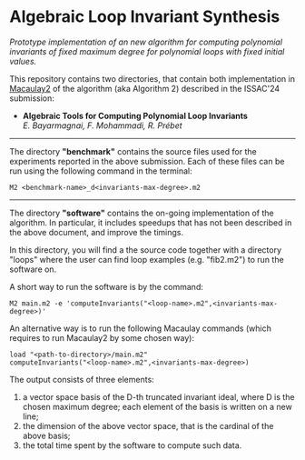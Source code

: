 # Algebraic Loop Invariant Synthesis

*Prototype implementation of an new algorithm for computing polynomial invariants of fixed maximum degree for polynomial loops with fixed initial values.*

This repository contains two directories, that contain both implementation in [Macaulay2](https://macaulay2.com/) of the algorithm (aka Algorithm 2) described in the ISSAC'24 submission: 

* **Algebraic Tools for Computing Polynomial Loop Invariants** <br>*E. Bayarmagnai, F. Mohammadi, R. Prébet*

---
The directory **"benchmark"** contains the source files used for the experiments reported in the above submission. Each of these files can be run using the following command in the terminal:

```
M2 <benchmark-name>_d<invariants-max-degree>.m2
```
---
The directory **"software"** contains the on-going implementation of the algorithm. In particular, it includes speedups that has not been described in the above document, and improve the timings. 

In this directory, you will find a the source code together with a directory "loops" where the user can find loop examples (e.g. "fib2.m2") to run the software on.

A short way to run the software is by the command:

```
M2 main.m2 -e 'computeInvariants("<loop-name>.m2",<invariants-max-degree>)'
```

An alternative way is to run the following Macaulay commands (which requires to run Macaulay2 by some chosen way):

```
load "<path-to-directory>/main.m2"
computeInvariants("<loop-name>.m2",<invariants-max-degree>)
```

The output consists of three elements:
1. a vector space basis of the D-th truncated invariant ideal, where D is the chosen maximum degree; each element of the basis is written on a new line; 
2. the dimension of the above vector space, that is the cardinal of the above basis;
3. the total time spent by the software to compute such data.
